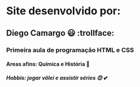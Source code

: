 # Site desenvolvido por:
## Diego Camargo :smiley: :trollface:
### Primeira aula de programação HTML e CSS
#### Areas afins: Química e História :revolving_hearts:
##### Hobbis: jogar vôlei e assistir séries :heart_eyes: :two_hearts:
